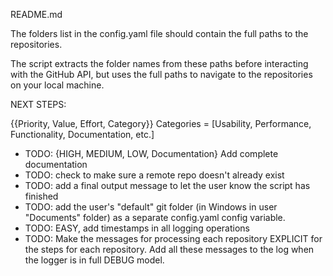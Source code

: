 README.md 

The folders list in the config.yaml file should contain the full paths to the repositories. 

The script extracts the folder names from these paths before interacting with the GitHub API, but uses the full paths to navigate to the repositories on your local machine.

NEXT STEPS: 

{{Priority, Value, Effort, Category}}
Categories = [Usability, Performance, Functionality, Documentation, etc.]

- TODO: {HIGH, MEDIUM, LOW, Documentation} Add complete documentation
- TODO: check to make sure a remote repo doesn't already exist
- TODO: add a final output message to let the user know the script has finished
- TODO: add the user's "default" git folder (in Windows in user "Documents" folder) as a separate config.yaml config variable.
- TODO: EASY, add timestamps in all logging operations
- TODO: Make the messages for processing each repository EXPLICIT for the steps for each repository.   Add all these messages to the log when the logger is in full DEBUG model. 


